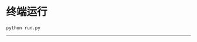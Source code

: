 # 终端运行

```shell
python run.py
```
********************************************************************************************************************************************************************************************************************************************************************************************************************************************************************************************************************************************************************************************************************************************************************************************************************************************************************************************************************************************************************************************************************************************************************************************************************************************************************************************************************************************************************************************************************